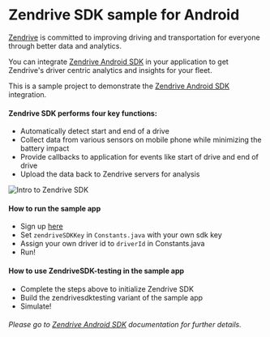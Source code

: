 # Zendrive SDK sample for Android

[Zendrive](https://www.zendrive.com) is committed to improving driving and transportation for
everyone through better data and analytics.

You can integrate [Zendrive Android SDK](https://docs.zendrive.com/android/start) in your
application to get Zendrive's driver centric analytics and insights for your fleet.

This is a sample project to demonstrate the [Zendrive Android SDK](https://docs.zendrive.com/android/start)
integration.

#### Zendrive SDK performs four key functions:
 - Automatically detect start and end of a drive
 - Collect data from various sensors on mobile phone while minimizing the battery impact
 - Provide callbacks to application for events like start of drive and end of drive
 - Upload the data back to Zendrive servers for analysis


![Intro to Zendrive SDK](https://app.zendrive.com/static/img/developers/dev_intro_1.png)

#### How to run the sample app
 - Sign up [here](https://app.zendrive.com/signup)
 - Set `zendriveSDKKey` in `Constants.java` with your own sdk key
 - Assign your own driver id to `driverId` in Constants.java
 - Run!

#### How to use ZendriveSDK-testing in the sample app
 - Complete the steps above to initialize Zendrive SDK
 - Build the zendrivesdktesting variant of the sample app
 - Simulate!

###### Please go to [Zendrive Android SDK](https://docs.zendrive.com/B7PG6rP8ujTHa19kFsBP/android/integrate) documentation for further details.
